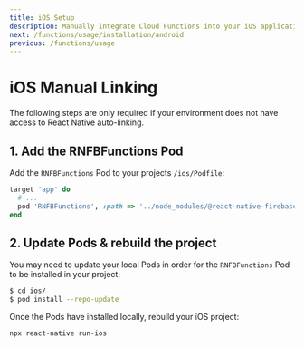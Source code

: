 ```yaml
---
title: iOS Setup
description: Manually integrate Cloud Functions into your iOS application.
next: /functions/usage/installation/android
previous: /functions/usage
---
```


# iOS Manual Linking

The following steps are only required if your environment does not have access to React Native auto-linking.

## 1. Add the RNFBFunctions Pod

Add the `RNFBFunctions` Pod to your projects `/ios/Podfile`:

```ruby
target 'app' do
  # ...
  pod 'RNFBFunctions', :path => '../node_modules/@react-native-firebase/functions'
end
```

## 2. Update Pods & rebuild the project

You may need to update your local Pods in order for the `RNFBFunctions` Pod to be installed in your project:

```bash
$ cd ios/
$ pod install --repo-update
```

Once the Pods have installed locally, rebuild your iOS project:

```bash
npx react-native run-ios
```
